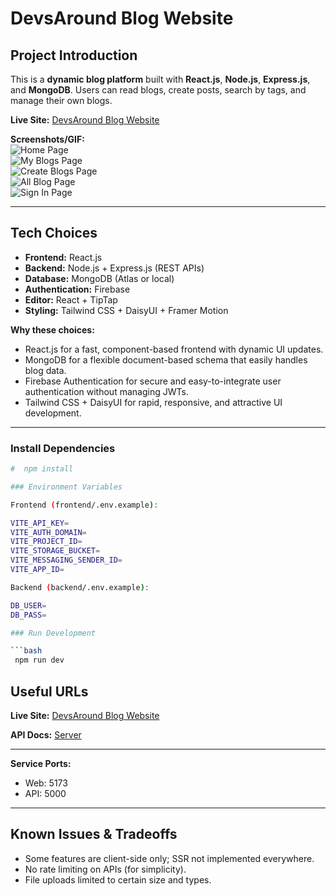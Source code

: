 
# DevsAround Blog Website

## Project Introduction
This is a **dynamic blog platform** built with **React.js**, **Node.js**, **Express.js**, and **MongoDB**. Users can read blogs, create posts, search by tags, and manage their own blogs.  

**Live Site:** [DevsAround Blog Website](https://react-auth-private-route-c0a3a.web.app/)


**Screenshots/GIF:**  
![Home Page](./Screenshots/home-page.png)  
![My Blogs Page](./Screenshots/my-blogs-page.png)  
![Create Blogs Page](./Screenshots/create-blog-page.png)  
![All Blog Page](./Screenshots/all-blogs-page.png)  
![Sign In Page](./Screenshots/sign-in-page.png)  

---

## Tech Choices
- **Frontend:** React.js  
- **Backend:** Node.js + Express.js (REST APIs)  
- **Database:** MongoDB (Atlas or local)  
- **Authentication:** Firebase  
- **Editor:** React + TipTap
- **Styling:** Tailwind CSS + DaisyUI + Framer Motion  

**Why these choices:**  
- React.js for a fast, component-based frontend with dynamic UI updates.  
- MongoDB for a flexible document-based schema that easily handles blog data.  
- Firebase Authentication for secure and easy-to-integrate user authentication without managing JWTs.  
- Tailwind CSS + DaisyUI for rapid, responsive, and attractive UI development.  

---

### Install Dependencies
```bash
#  npm install

### Environment Variables

Frontend (frontend/.env.example):

VITE_API_KEY=
VITE_AUTH_DOMAIN=
VITE_PROJECT_ID=
VITE_STORAGE_BUCKET=
VITE_MESSAGING_SENDER_ID=
VITE_APP_ID=

Backend (backend/.env.example):

DB_USER=
DB_PASS=

### Run Development

```bash
 npm run dev
```


## Useful URLs

**Live Site:** [DevsAround Blog Website]()

**API Docs:**  [Server](https://blog-site-server-gamma.vercel.app/)


---


**Service Ports:**

* Web: 5173
* API: 5000

---

## Known Issues & Tradeoffs

* Some features are client-side only; SSR not implemented everywhere.
* No rate limiting on APIs (for simplicity).
* File uploads limited to certain size and types.

````


